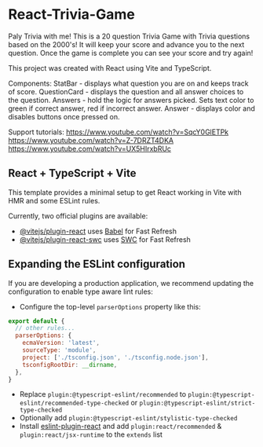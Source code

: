 # React-Trivia-Game

Paly Trivia with me! This is a 20 question Trivia Game with Trivia questions based on the 2000's! It will keep your score and advance you to the next question. Once the game is complete you can see your score and try again!

This project was created with React using Vite and TypeScript.

Components: 
StatBar - displays what question you are on and keeps track of score. 
QuestionCard - displays the question and all answer choices to the question.
Answers - hold the logic for answers picked. Sets text color to green if correct answer, red if incorrect answer.
Answer - displays color and disables buttons once pressed on.

Support tutorials:
https://www.youtube.com/watch?v=SqcY0GlETPk
https://www.youtube.com/watch?v=Z-7DRZT4DKA
https://www.youtube.com/watch?v=UX5HIrxbRUc

## React + TypeScript + Vite

This template provides a minimal setup to get React working in Vite with HMR and some ESLint rules.

Currently, two official plugins are available:

- [@vitejs/plugin-react](https://github.com/vitejs/vite-plugin-react/blob/main/packages/plugin-react/README.md) uses [Babel](https://babeljs.io/) for Fast Refresh
- [@vitejs/plugin-react-swc](https://github.com/vitejs/vite-plugin-react-swc) uses [SWC](https://swc.rs/) for Fast Refresh

## Expanding the ESLint configuration

If you are developing a production application, we recommend updating the configuration to enable type aware lint rules:

- Configure the top-level `parserOptions` property like this:

```js
export default {
  // other rules...
  parserOptions: {
    ecmaVersion: 'latest',
    sourceType: 'module',
    project: ['./tsconfig.json', './tsconfig.node.json'],
    tsconfigRootDir: __dirname,
  },
}
```

- Replace `plugin:@typescript-eslint/recommended` to `plugin:@typescript-eslint/recommended-type-checked` or `plugin:@typescript-eslint/strict-type-checked`
- Optionally add `plugin:@typescript-eslint/stylistic-type-checked`
- Install [eslint-plugin-react](https://github.com/jsx-eslint/eslint-plugin-react) and add `plugin:react/recommended` & `plugin:react/jsx-runtime` to the `extends` list

